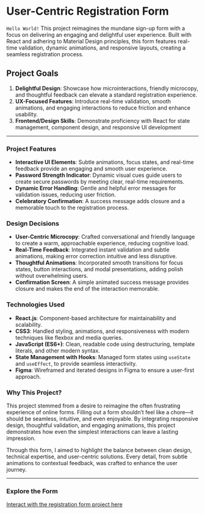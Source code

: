# User-Centric Registration Form

`Hello World!` This project reimagines the mundane sign-up form with a focus on delivering an engaging and delightful user experience. Built with React and adhering to Material Design principles, this form features real-time validation, dynamic animations, and responsive layouts, creating a seamless registration process.

## Project Goals

1. **Delightful Design**: Showcase how microinteractions, friendly microcopy, and thoughtful feedback can elevate a standard registration experience.
2. **UX-Focused Features**: Introduce real-time validation, smooth animations, and engaging interactions to reduce friction and enhance usability.
3. **Frontend/Design Skills**: Demonstrate proficiency with React for state management, component design, and responsive UI development

---

### Project Features

- **Interactive UI Elements**: Subtle animations, focus states, and real-time feedback provide an engaging and smooth user experience.
- **Password Strength Indicator**: Dynamic visual cues guide users to create secure passwords by meeting clear, real-time requirements.
- **Dynamic Error Handling**: Gentle and helpful error messages for validation issues, reducing user friction.
- **Celebratory Confirmation**: A success message adds closure and a memorable touch to the registration process.

### Design Decisions

- **User-Centric Microcopy**: Crafted conversational and friendly language to create a warm, approachable experience, reducing cognitive load.
- **Real-Time Feedback**: Integrated instant validation and subtle animations, making error correction intuitive and less disruptive.
- **Thoughtful Animations**: Incorporated smooth transitions for focus states, button interactions, and modal presentations, adding polish without overwhelming users.
- **Confirmation Screen**: A simple animated success message provides closure and makes the end of the interaction memorable.

### Technologies Used

- **React.js**: Component-based architecture for maintainability and scalability.
- **CSS3**: Handled styling, animations, and responsiveness with modern techniques like flexbox and media queries.
- **JavaScript (ES6+)**: Clean, readable code using destructuring, template literals, and other modern syntax.
- **State Management with Hooks**: Managed form states using `useState` and `useEffect`, to provide seamless interactivity.
- **Figma**: Wireframed and iterated designs in Figma to ensure a user-first approach.

### Why This Project?

This project stemmed from a desire to reimagine the often frustrating experience of online forms. Filling out a form shouldn’t feel like a chore—it should be seamless, intuitive, and even enjoyable. By integrating responsive design, thoughtful validation, and engaging animations, this project demonstrates how even the simplest interactions can leave a lasting impression.

Through this form, I aimed to highlight the balance between clean design, technical expertise, and user-centric solutions. Every detail, from subtle animations to contextual feedback, was crafted to enhance the user journey.

---

### Explore the Form

[Interact with the registration form project here](https://uxregistrationform.netlify.app/)
